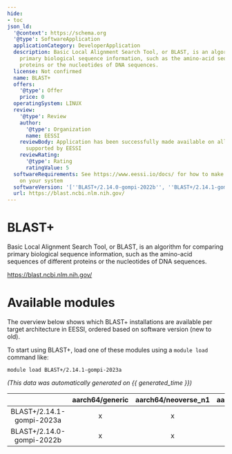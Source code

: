 ```yaml
---
hide:
- toc
json_ld:
  '@context': https://schema.org
  '@type': SoftwareApplication
  applicationCategory: DeveloperApplication
  description: Basic Local Alignment Search Tool, or BLAST, is an algorithm for comparing
    primary biological sequence information, such as the amino-acid sequences of different
    proteins or the nucleotides of DNA sequences.
  license: Not confirmed
  name: BLAST+
  offers:
    '@type': Offer
    price: 0
  operatingSystem: LINUX
  review:
    '@type': Review
    author:
      '@type': Organization
      name: EESSI
    reviewBody: Application has been successfully made available on all architectures
      supported by EESSI
    reviewRating:
      '@type': Rating
      ratingValue: 5
  softwareRequirements: See https://www.eessi.io/docs/ for how to make EESSI available
    on your system
  softwareVersion: '[''BLAST+/2.14.0-gompi-2022b'', ''BLAST+/2.14.1-gompi-2023a'']'
  url: https://blast.ncbi.nlm.nih.gov/
---
```


BLAST+
======


Basic Local Alignment Search Tool, or BLAST, is an algorithm for comparing primary biological sequence information, such as the amino-acid sequences of different proteins or the nucleotides of DNA sequences.

https://blast.ncbi.nlm.nih.gov/
# Available modules


The overview below shows which BLAST+ installations are available per target architecture in EESSI, ordered based on software version (new to old).

To start using BLAST+, load one of these modules using a `module load` command like:

```shell
module load BLAST+/2.14.1-gompi-2023a
```

*(This data was automatically generated on {{ generated_time }})*  

| |aarch64/generic|aarch64/neoverse_n1|aarch64/neoverse_v1|aarch64/nvidia|x86_64/generic|x86_64/amd/zen2|x86_64/amd/zen3|x86_64/amd/zen4|x86_64/intel/haswell|x86_64/intel/sapphirerapids|x86_64/intel/skylake_avx512|aarch64/nvidia/grace|
| :---: | :---: | :---: | :---: | :---: | :---: | :---: | :---: | :---: | :---: | :---: | :---: | :---: |
|BLAST+/2.14.1-gompi-2023a|x|x|x|-|x|x|x|x|x|x|x|x|
|BLAST+/2.14.0-gompi-2022b|x|x|x|-|x|x|x|x|x|x|x|x|
